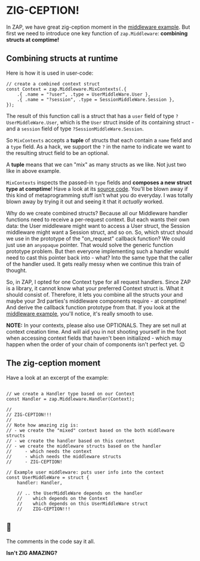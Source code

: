 # ZIG-CEPTION!

In ZAP, we have great zig-ception moment in the [middleware
example](../examples/middleware/middleware.zig). But first we need to introduce
one key function of `zap.Middleware`: **combining structs at comptime!**

## Combining structs at runtime

Here is how it is used in user-code:

```zig
// create a combined context struct
const Context = zap.Middleware.MixContexts(.{
    .{ .name = "?user", .type = UserMiddleWare.User },
    .{ .name = "?session", .type = SessionMiddleWare.Session },
});
```

The result of this function call is a struct that has a `user` field of type
`?UserMiddleWare.User`, which is the `User` struct inside of its containing
struct - and a `session` field of type `?SessionMiddleWare.Session`.

So `MixContexts` accepts a **tuple** of structs that each contain a
`name` field and a `type` field. As a hack, we support the `?` in the name to
indicate we want to the resulting struct field to be an optional.

A **tuple** means that we can "mix" as many structs as we like. Not just two
like in above example.

`MixContexts` inspects the passed-in `type` fields and **composes a new struct
type at comptime**! Have a look at its [source code](../src/middleware.zig).
You'll be blown away if this kind of metaprogramming stuff isn't what you do
everyday. I was totally blown away by trying it out and seeing it that it
_actually_ worked.

Why do we create combined structs? Because all our Middleware handler functions
need to receive a per-request context. But each wants their own data: the User
middleware might want to access a User struct, the Session middleware might want
a Session struct, and so on. So, which struct should we use in the prototype of
the "on_request" callback function? We could just use an `anyopaque` pointer.
That would solve the generic function prototype problem. But then everyone
implementing such a handler would need to cast this pointer back into - what?
Into the same type that the caller of the handler used. It gets really messy
when we continue this train of thought.

So, in ZAP, I opted for one Context type for all request handlers. Since ZAP is
a library, it cannot know what your preferred Context struct is. What it should
consist of. Therefore, it lets you combine all the structs your and maybe your
3rd parties's middleware components require - at comptime! And derive the
callback function prototype from that. If you look at the [middleware
example](../examples/middleware/middleware.zig), you'll notice, it's really
smooth to use.

**NOTE:** In your contexts, please also use OPTIONALS. They are set null at
context creation time. And will aid you in not shooting yourself in the foot
when accessing context fields that haven't been initialized - which may happen
when the order of your chain of components isn't perfect yet. 😉

## The zig-ception moment

Have a look at an excerpt of the example:

```zig

// we create a Handler type based on our Context
const Handler = zap.Middleware.Handler(Context);

//
// ZIG-CEPTION!!!
//
// Note how amazing zig is:
// - we create the "mixed" context based on the both middleware structs
// - we create the handler based on this context
// - we create the middleware structs based on the handler
//     - which needs the context
//     - which needs the middleware structs
//     - ZIG-CEPTION!

// Example user middleware: puts user info into the context
const UserMiddleWare = struct {
    handler: Handler,

    // .. the UserMiddleWare depends on the handler
    //    which depends on the Context
    //    which depends on this UserMiddleWare struct
    //    ZIG-CEPTION!!!
```

## 🤯

The comments in the code say it all. 

**Isn't ZIG AMAZING?**
